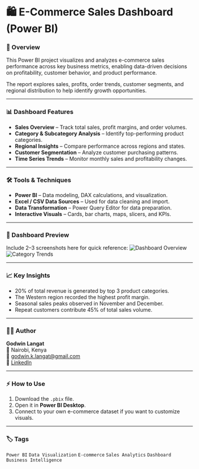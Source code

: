 # 🛍️ E-Commerce Sales Dashboard (Power BI)

### 📘 Overview
This Power BI project visualizes and analyzes e-commerce sales performance across key business metrics, enabling data-driven decisions on profitability, customer behavior, and product performance.

The report explores sales, profits, order trends, customer segments, and regional distribution to help identify growth opportunities.

---

### 📊 Dashboard Features
- **Sales Overview** – Track total sales, profit margins, and order volumes.
- **Category & Subcategory Analysis** – Identify top-performing product categories.
- **Regional Insights** – Compare performance across regions and states.
- **Customer Segmentation** – Analyze customer purchasing patterns.
- **Time Series Trends** – Monitor monthly sales and profitability changes.

---

### 🛠 Tools & Techniques
- **Power BI** – Data modeling, DAX calculations, and visualization.
- **Excel / CSV Data Sources** – Used for data cleaning and import.
- **Data Transformation** – Power Query Editor for data preparation.
- **Interactive Visuals** – Cards, bar charts, maps, slicers, and KPIs.

---

### 📸 Dashboard Preview
Include 2–3 screenshots here for quick reference:
![Dashboard Overview](report_screenshots/overview.png)
![Category Trends](report_screenshots/category_trends.png)

---

### 📈 Key Insights
- 20% of total revenue is generated by top 3 product categories.
- The Western region recorded the highest profit margin.
- Seasonal sales peaks observed in November and December.
- Repeat customers contribute 45% of total sales volume.

---

### 👨‍💻 Author
**Godwin Langat**  
📍 Nairobi, Kenya  
📧 [godwin.k.langat@gmail.com](mailto:godwin.k.langat@gmail.com)  
🔗 [LinkedIn](https://www.linkedin.com/in/godwin-langat)

---

### ⚡ How to Use
1. Download the `.pbix` file.
2. Open it in **Power BI Desktop**.
3. Connect to your own e-commerce dataset if you want to customize visuals.

---

### 🏷️ Tags
`Power BI` `Data Visualization` `E-commerce` `Sales Analytics` `Dashboard` `Business Intelligence`
